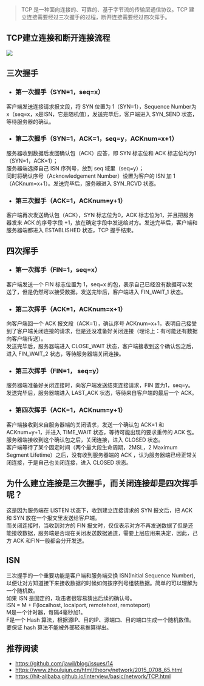 > TCP 是一种面向连接的、可靠的、基于字节流的传输层通信协议。TCP 建立连接需要经过三次握手的过程，断开连接需要经过四次挥手。

## TCP建立连接和断开连接流程
![](https://user-images.githubusercontent.com/40560751/77065199-d0ebd880-6a1b-11ea-9cb9-604228b019e9.png)
## 三次握手
- ### 第一次握手（SYN=1，seq=x）
客户端发送连接请求报文段，将 SYN 位置为 1（SYN=1），Sequence Number为x（seq=x，x是ISN，它是随机值），发送完毕后，客户端进入 SYN_SEND 状态，等待服务器的确认。
- ### 第二次握手（SYN=1，ACK=1，seq=y，ACKnum=x+1）
服务器收到数据后发回确认包（ACK）应答，即 SYN 标志位和 ACK 标志位均为1（SYN=1，ACK=1）；  
服务器端选择自己 ISN 序列号，放到 seq 域里（seq=y）；  
同时将确认序号（Acknowledgement Number）设置为客户的 ISN 加 1（ACKnum=x+1）。发送完毕后，服务器进入 SYN_RCVD 状态。
- ### 第三次握手（ACK=1，ACKnum=y+1）
客户端再次发送确认包（ACK），SYN 标志位为0，ACK 标志位为1，并且把服务器发来 ACK 的序号字段 +1，放在确定字段中发送给对方。发送完毕后，客户端和服务器端都进入 ESTABLISHED 状态，TCP 握手结束。

## 四次挥手
- ### 第一次挥手（FIN=1，seq=x）
客户端发送一个 FIN 标志位置为 1，seq=x 的包，表示自己已经没有数据可以发送了，但是仍然可以接受数据。发送完毕后，客户端进入 FIN_WAIT_1 状态。
- ### 第二次挥手（ACK=1，ACKnum=x+1）
向客户端回一个 ACK 报文段（ACK=1），确认序号 ACKnum=x+1，表明自己接受到了客户端关闭连接的请求，但是还没准备好关闭连接（理论上：有可能还有数据向客户端传送）。  
发送完毕后，服务器端进入 CLOSE_WAIT 状态，客户端接收到这个确认包之后，进入 FIN_WAIT_2 状态，等待服务器端关闭连接。
- ### 第三次挥手（FIN=1， seq=y）
服务器端准备好关闭连接时，向客户端发送结束连接请求，FIN 置为1，seq=y。  
发送完毕后，服务器端进入 LAST_ACK 状态，等待来自客户端的最后一个 ACK。
- ### 第四次挥手（ACK=1，ACKnum=y+1）
客户端接收到来自服务器端的关闭请求，发送一个确认包 ACK=1 和 ACKnum=y+1，并进入 TIME_WAIT 状态，等待可能出现的要求重传的 ACK 包。  
服务器端接收到这个确认包之后，关闭连接，进入 CLOSED 状态。  
客户端等待了某个固定时间（两个最大段生命周期，2MSL，2 Maximum Segment Lifetime）之后，没有收到服务器端的 ACK ，认为服务器端已经正常关闭连接，于是自己也关闭连接，进入 CLOSED 状态。

## 为什么建立连接是三次握手，而关闭连接却是四次挥手呢？
这是因为服务端在 LISTEN 状态下，收到建立连接请求的 SYN 报文后，把 ACK 和 SYN 放在一个报文里发送给客户端。  
而关闭连接时，当收到对方的 FIN 报文时，仅仅表示对方不再发送数据了但是还能接收数据，服务端是否现在关闭发送数据通道，需要上层应用来决定，因此，己方 ACK 和FIN一般都会分开发送。

## ISN
三次握手的一个重要功能是客户端和服务端交换 ISN(Initial Sequence Number), 以便让对方知道接下来接收数据的时候如何按序列号组装数据。简单的可以理解为一个随机数。  
如果 ISN 是固定的，攻击者很容易猜出后续的确认号。  
ISN = M + F(localhost, localport, remotehost, remoteport)  
M是一个计时器，每隔4毫秒加1。  
F是一个 Hash 算法，根据源IP、目的IP、源端口、目的端口生成一个随机数值。要保证 hash 算法不能被外部轻易推算得出。

## 推荐阅读
- https://github.com/jawil/blog/issues/14
- https://www.zhoulujun.cn/html/theory/network/2015_0708_65.html
- https://hit-alibaba.github.io/interview/basic/network/TCP.html